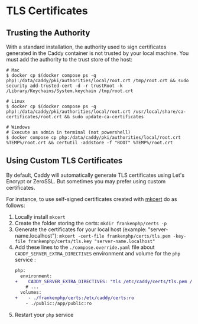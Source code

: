 # TLS Certificates

## Trusting the Authority

With a standard installation, the authority used to sign certificates generated in the Caddy container is not trusted by your local machine.
You must add the authority to the trust store of the host:

```
# Mac
$ docker cp $(docker compose ps -q php):/data/caddy/pki/authorities/local/root.crt /tmp/root.crt && sudo security add-trusted-cert -d -r trustRoot -k /Library/Keychains/System.keychain /tmp/root.crt

# Linux
$ docker cp $(docker compose ps -q php):/data/caddy/pki/authorities/local/root.crt /usr/local/share/ca-certificates/root.crt && sudo update-ca-certificates

# Windows
# Execute as admin in terminal (not powershell) 
$ docker compose cp php:/data/caddy/pki/authorities/local/root.crt %TEMP%/root.crt && certutil -addstore -f "ROOT" %TEMP%/root.crt
```

## Using Custom TLS Certificates

By default, Caddy will automatically generate TLS certificates using Let's Encrypt or ZeroSSL.
But sometimes you may prefer using custom certificates.

For instance, to use self-signed certificates created with [mkcert](https://github.com/FiloSottile/mkcert) do as follows:

1. Locally install `mkcert`
2. Create the folder storing the certs: 
   `mkdir frankenphp/certs -p`
3. Generate the certificates for your local host (example: "server-name.localhost"):
   `mkcert -cert-file frankenphp/certs/tls.pem -key-file frankenphp/certs/tls.key "server-name.localhost"`
4. Add these lines to the `./compose.override.yaml` file about `CADDY_SERVER_EXTRA_DIRECTIVES` environment and volume for the `php` service :
    ```diff
    php:
      environment:
    +    CADDY_SERVER_EXTRA_DIRECTIVES: "tls /etc/caddy/certs/tls.pem /etc/caddy/certs/tls.key"
        # ...
      volumes:
    +    - ./frankenphp/certs:/etc/caddy/certs:ro
        - ./public:/app/public:ro
    ```
5. Restart your `php` service
